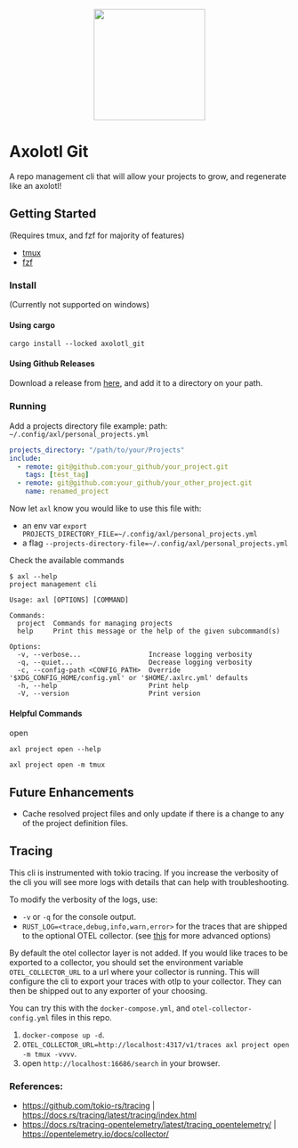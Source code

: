 <p align="center">
   <img src="https://github.com/pitoniak32/axolotl_git/assets/84917393/8d0d9970-5ffb-469f-b382-7d0de50cccb9" width="200"/>
</p>

# Axolotl Git
A repo management cli that will allow your projects to grow, and regenerate like an axolotl!

## Getting Started
(Requires tmux, and fzf for majority of features)
- [tmux](https://github.com/tmux/tmux/wiki)
- [fzf](https://github.com/junegunn/fzf?tab=readme-ov-file#installation)

### Install
(Currently not supported on windows)

#### Using cargo
```
cargo install --locked axolotl_git
```

#### Using Github Releases
Download a release from [here](https://github.com/pitoniak32/axolotl_git/releases), and add it to a directory on your path.

### Running
Add a projects directory file
example:
path: `~/.config/axl/personal_projects.yml`
```yml
projects_directory: "/path/to/your/Projects"
include: 
  - remote: git@github.com:your_github/your_project.git
    tags: [test_tag]
  - remote: git@github.com:your_github/your_other_project.git
    name: renamed_project
```
Now let `axl` know you would like to use this file with:
 - an env var `export PROJECTS_DIRECTORY_FILE=~/.config/axl/personal_projects.yml`
 - a flag `--projects-directory-file=~/.config/axl/personal_projects.yml`

Check the available commands
```
$ axl --help
project management cli

Usage: axl [OPTIONS] [COMMAND]

Commands:
  project  Commands for managing projects
  help     Print this message or the help of the given subcommand(s)

Options:
  -v, --verbose...                 Increase logging verbosity
  -q, --quiet...                   Decrease logging verbosity
  -c, --config-path <CONFIG_PATH>  Override '$XDG_CONFIG_HOME/config.yml' or '$HOME/.axlrc.yml' defaults
  -h, --help                       Print help
  -V, --version                    Print version
```

#### Helpful Commands
open
```
axl project open --help 
```

```
axl project open -m tmux
```

## Future Enhancements

- Cache resolved project files and only update if there is a change to any of the project definition files.

## Tracing

This cli is instrumented with tokio tracing. If you increase the verbosity of the cli you will see more logs with details that can help with troubleshooting.

To modify the verbosity of the logs, use:
- `-v` or `-q` for the console output.
- `RUST_LOG=<trace,debug,info,warn,error>` for the traces that are shipped to the optional OTEL collector. (see [this](https://docs.rs/tracing-subscriber/latest/tracing_subscriber/filter/struct.EnvFilter.html#directives) for more advanced options)

By default the otel collector layer is not added. If you would like traces to be exported to a collector, you should set the environment variable `OTEL_COLLECTOR_URL` to a url where your collector is running. This will configure the cli to export your traces with otlp to your collector. They can then be shipped out to any exporter of your choosing.

You can try this with the `docker-compose.yml`, and `otel-collector-config.yml` files in this repo.
1. `docker-compose up -d`.
2. `OTEL_COLLECTOR_URL=http://localhost:4317/v1/traces axl project open -m tmux -vvvv`.
3. open `http://localhost:16686/search` in your browser.

### References:
- https://github.com/tokio-rs/tracing | https://docs.rs/tracing/latest/tracing/index.html
- https://docs.rs/tracing-opentelemetry/latest/tracing_opentelemetry/ | https://opentelemetry.io/docs/collector/
